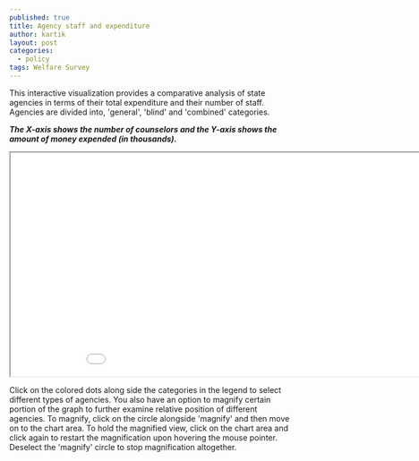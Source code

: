 ```yaml
---
published: true
title: Agency staff and expenditure
author: kartik
layout: post
categories: 
  - policy
tags: Welfare Survey
---
```


This interactive visualization provides a comparative analysis of state agencies in terms of their total expenditure and their number of staff. Agencies are divided into, 'general', 'blind' and 'combined' categories. 

***The X-axis shows the number of counselors and the Y-axis shows the amount of money expended (in thousands).***

  <iframe seamless="seamless" scrolling="no" src="/coun_coun.html" width="960" height="400"></iframe>
  
Click on the colored dots along side the categories in the legend to select different types of agencies. You also have an option to magnify certain portion of the graph to further examine relative position of different agencies. To magnify, click on the circle alongside 'magnify' and then move on to the chart area. To hold the magnified view, click on the chart area and click again to restart the magnification upon hovering the mouse pointer. Deselect the 'magnify' circle to stop magnification altogether.
